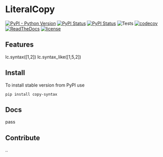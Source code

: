 # LiteralCopy

[![PyPI - Python Version](https://img.shields.io/pypi/pyversions/copy-syntax)](https://pypi.org/project/copy-syntax/)
[![PyPI Status](https://badge.fury.io/py/copy-syntax.svg)](https://badge.fury.io/py/copy-syntax)
[![PyPI Status](https://pepy.tech/badge/copy-syntax)](https://pepy.tech/project/copy-syntax)
![Tests](https://github.com/cemde/LiteralCopy/actions/workflows/tests.yml/badge.svg)
[![codecov](https://codecov.io/gh/cemde/copy-syntax/branch/main/graph/badge.svg)](https://codecov.io/gh/cemde/copy-syntax)
[![ReadTheDocs](https://readthedocs.org/projects/copysyntax/badge/?version=stable)](https://copysyntax.readthedocs.io/en/stable/)
[![license](https://img.shields.io/badge/License-%20GPLv3-blue.svg)](https://github.com/cemde/CopySyntax/blob/master/LICENSE)

## Features

lc.syntax([1,2])
lc.syntax_like([1,5,2])

## Install

To install stable version from PyPI use

```
pip install copy-syntax
```

## Docs

pass

## Contribute

..
